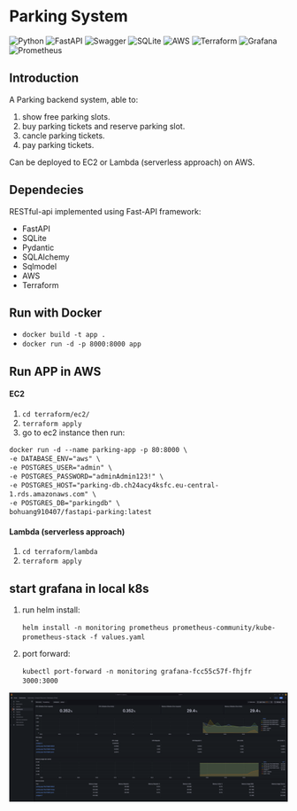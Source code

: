# Parking System

![Python](https://img.shields.io/badge/python-3670A0?style=for-the-badge&logo=python&logoColor=ffdd54)
![FastAPI](https://img.shields.io/badge/FastAPI-005571?style=for-the-badge&logo=fastapi)
![Swagger](https://img.shields.io/badge/-Swagger-%23Clojure?style=for-the-badge&logo=swagger&logoColor=white)
![SQLite](https://img.shields.io/badge/SQLite-3.36.0-brightgreen?style=for-the-badge)
![AWS](https://img.shields.io/badge/AWS-Cloud-brightgreen?style=for-the-badge)
![Terraform](https://img.shields.io/badge/Terraform-623CE4?style=for-the-badge&logo=terraform&logoColor=white)
![Grafana](https://img.shields.io/badge/Grafana-F46800?style=for-the-badge&logo=grafana&logoColor=white)
![Prometheus](https://img.shields.io/badge/Prometheus-E6522C?style=for-the-badge&logo=prometheus&logoColor=white)

## Introduction

A Parking backend system, able to:

1. show free parking slots.
2. buy parking tickets and reserve parking slot.
3. cancle parking tickets.
4. pay parking tickets.

Can be deployed to EC2 or Lambda (serverless approach) on AWS.

## Dependecies

RESTful-api implemented using Fast-API framework:

- FastAPI
- SQLite
- Pydantic
- SQLAlchemy
- Sqlmodel
- AWS
- Terraform

## Run with Docker

- `docker build -t app .`
- `docker run -d -p 8000:8000 app`

## Run APP in AWS

#### EC2

1. `cd terraform/ec2/`
2. `terraform apply`
3. go to ec2 instance then run:

```shell
docker run -d --name parking-app -p 80:8000 \
-e DATABASE_ENV="aws" \
-e POSTGRES_USER="admin" \
-e POSTGRES_PASSWORD="adminAdmin123!" \
-e POSTGRES_HOST="parking-db.ch24acy4ksfc.eu-central-1.rds.amazonaws.com" \
-e POSTGRES_DB="parkingdb" \
bohuang910407/fastapi-parking:latest
```

#### Lambda (serverless approach)

1. `cd terraform/lambda`
2. `terraform apply`

## start grafana in local k8s

1. run helm install:

   `helm install -n monitoring prometheus prometheus-community/kube-prometheus-stack -f values.yaml`

2. port forward:

   `kubectl port-forward -n monitoring grafana-fcc55c57f-fhjfr 3000:3000`

<img src="https://github.com/bohuang-work/parking/blob/main/img/grafana.png" alt="Grafana Dashboard" width="600"/>
